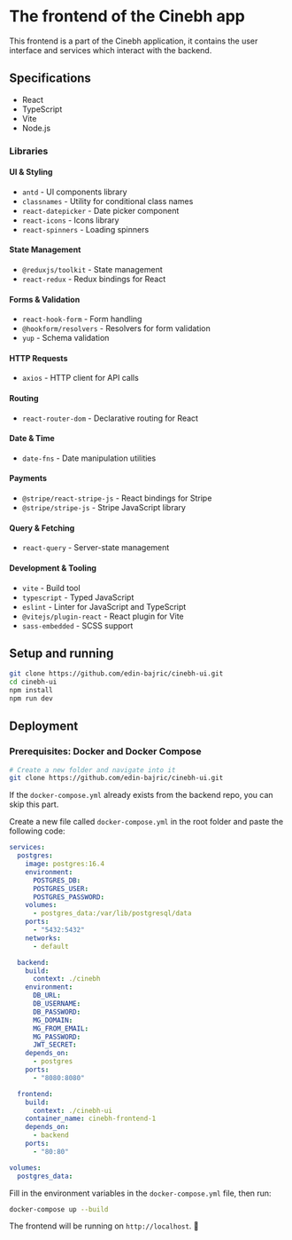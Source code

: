 # The frontend of the Cinebh app

This frontend is a part of the Cinebh application, it contains the user interface and services which interact with the backend.

## Specifications
- React
- TypeScript
- Vite
- Node.js

### Libraries

#### UI & Styling
- `antd` - UI components library
- `classnames` - Utility for conditional class names
- `react-datepicker` - Date picker component
- `react-icons` - Icons library
- `react-spinners` - Loading spinners

#### State Management
- `@reduxjs/toolkit` - State management
- `react-redux` - Redux bindings for React

#### Forms & Validation
- `react-hook-form` - Form handling
- `@hookform/resolvers` - Resolvers for form validation
- `yup` - Schema validation

#### HTTP Requests
- `axios` - HTTP client for API calls

#### Routing
- `react-router-dom` - Declarative routing for React

#### Date & Time
- `date-fns` - Date manipulation utilities

#### Payments
- `@stripe/react-stripe-js` - React bindings for Stripe
- `@stripe/stripe-js` - Stripe JavaScript library

#### Query & Fetching
- `react-query` - Server-state management

#### Development & Tooling
- `vite` - Build tool
- `typescript` - Typed JavaScript
- `eslint` - Linter for JavaScript and TypeScript
- `@vitejs/plugin-react` - React plugin for Vite
- `sass-embedded` - SCSS support

## Setup and running

```sh
git clone https://github.com/edin-bajric/cinebh-ui.git
cd cinebh-ui
npm install
npm run dev
```

## Deployment

### Prerequisites: Docker and Docker Compose

```sh
# Create a new folder and navigate into it
git clone https://github.com/edin-bajric/cinebh-ui.git
```

If the `docker-compose.yml` already exists from the backend repo, you can skip this part.

Create a new file called `docker-compose.yml` in the root folder and paste the following code:

```yaml
services:
  postgres:
    image: postgres:16.4
    environment:
      POSTGRES_DB:
      POSTGRES_USER:
      POSTGRES_PASSWORD:
    volumes:
      - postgres_data:/var/lib/postgresql/data
    ports:
      - "5432:5432"
    networks:
      - default

  backend:
    build:
      context: ./cinebh
    environment:
      DB_URL:
      DB_USERNAME:
      DB_PASSWORD:
      MG_DOMAIN:
      MG_FROM_EMAIL:
      MG_PASSWORD:
      JWT_SECRET:
    depends_on:
      - postgres
    ports:
      - "8080:8080"

  frontend:
    build:
      context: ./cinebh-ui
    container_name: cinebh-frontend-1
    depends_on:
      - backend
    ports:
      - "80:80"

volumes:
  postgres_data:
```

Fill in the environment variables in the `docker-compose.yml` file, then run:

```sh
docker-compose up --build
```

The frontend will be running on `http://localhost`. 🚀
